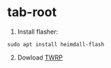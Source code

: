 # tab-root

1) Install flasher:

```
sudo apt install heimdall-flash
```

2) Dowload [TWRP ](https://twrp.me/samsung/samsunggalaxynote101.html)
